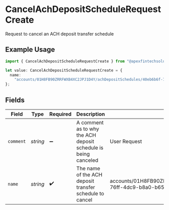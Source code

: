 # CancelAchDepositScheduleRequestCreate

Request to cancel an ACH deposit transfer schedule

## Example Usage

```typescript
import { CancelAchDepositScheduleRequestCreate } from "@apexfintechsolutions/ascend-sdk/models/components";

let value: CancelAchDepositScheduleRequestCreate = {
  name:
    "accounts/01H8FB90ZRRFWXB4XC2JPJ1D4Y/achDepositSchedules/40eb6b6f-76ff-4dc9-b8a0-b65a7658f8b1",
};
```

## Fields

| Field                                                                                        | Type                                                                                         | Required                                                                                     | Description                                                                                  | Example                                                                                      |
| -------------------------------------------------------------------------------------------- | -------------------------------------------------------------------------------------------- | -------------------------------------------------------------------------------------------- | -------------------------------------------------------------------------------------------- | -------------------------------------------------------------------------------------------- |
| `comment`                                                                                    | *string*                                                                                     | :heavy_minus_sign:                                                                           | A comment as to why the ACH deposit schedule is being canceled                               | User Request                                                                                 |
| `name`                                                                                       | *string*                                                                                     | :heavy_check_mark:                                                                           | The name of the ACH deposit transfer schedule to cancel                                      | accounts/01H8FB90ZRRFWXB4XC2JPJ1D4Y/achDepositSchedules/40eb6b6f-76ff-4dc9-b8a0-b65a7658f8b1 |